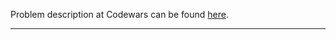 Problem description at Codewars can be found
[here](https://www.codewars.com/kata/56a4addbfd4a55694100001f/train/python).

-------------


